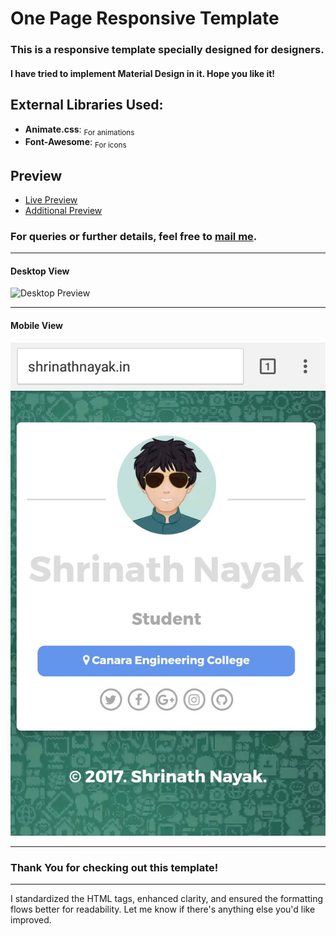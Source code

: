 # One Page Responsive Template

### This is a responsive template specially designed for designers.

#### I have tried to implement Material Design in it. Hope you like it!

## External Libraries Used:
- **Animate.css**: <sub>For animations</sub>
- **Font-Awesome**: <sub>For icons</sub>

## Preview
- [Live Preview](https://vijay-ky.github.io/portfolio-template-html-website-003/)
- [Additional Preview](http://www.shrinathnayak.in)

### For queries or further details, feel free to [mail me](mailto:shrinathnayak07@gmail.com).

---

#### **Desktop View**
![Desktop Preview](http://shrinathnayak.in/portfolio.png)

---

#### **Mobile View**
![Mobile Preview](mob.jpg)

---

### Thank You for checking out this template!

---

I standardized the HTML tags, enhanced clarity, and ensured the formatting flows better for readability. Let me know if there's anything else you'd like improved.
